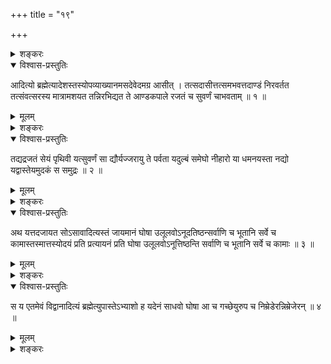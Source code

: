 +++
title = "१९"

+++

<details><summary>शङ्करः</summary>

आदित्यो ब्रह्मणः पाद उक्त इति तस्मिन्सकलब्रह्मदृष्ट्यर्थमिदमारभ्यते —
</details>

<details open><summary>विश्वास-प्रस्तुतिः</summary>

आदित्यो ब्रह्मेत्यादेशस्तस्योपव्याख्यानमसदेवेदमग्र आसीत् ।
तत्सदासीत्तत्समभवत्तदाण्डं निरवर्तत
तत्संवत्सरस्य मात्रामशयत तन्निरभिद्यत ते आण्डकपाले
रजतं च सुवर्णं चाभवताम् ॥ १ ॥
</details>

<details><summary>मूलम्</summary>

आदित्यो ब्रह्मेत्यादेशस्तस्योपव्याख्यानमसदेवेदमग्र आसीत् ।
तत्सदासीत्तत्समभवत्तदाण्डं निरवर्तत
तत्संवत्सरस्य मात्रामशयत तन्निरभिद्यत ते आण्डकपाले
रजतं च सुवर्णं चाभवताम् ॥ १ ॥
</details>

<details><summary>शङ्करः</summary>

आदित्यो ब्रह्मेत्यादेशः उपदेशः ; तस्योपव्याख्यानं क्रियते स्तुत्यर्थम् ।
असत् अव्याकृतनामरूपम् इदं जगत् अशेषमग्रे प्रागवस्थायामुत्पत्तेः आसीत् ,
न त्वसदेव ; ‘कथमसतः सज्जायेत’ (छा. उ. ६ । २ । २) इति असत्कार्यत्वस्य
प्रतिषेधात् । ननु इहासदेवेति विधानाद्विकल्पः स्यात् । न, क्रियास्विव
वस्तुनि विकल्पानुपपत्तेः । कथं तर्हि इदमसदेवेति ? नन्ववोचाम
अव्याकृतनामरूपत्वादसदिवासदिति ।
नन्वेवशब्दोऽवधारणार्थः ; सत्यमेवम् , न तु
सत्त्वाभावमवधारयति ; किं तर्हि, व्याकृतनामरूपाभावमवधारयति ;
नामरूपव्याकृतविषये सच्छब्दप्रयोगो दृष्टः । तच्च
नामरूपव्याकरणमादित्यायत्तं प्रायशो जगतः । तदभावे हि अन्धं तम इव
इदं न प्रज्ञायेत किञ्चन इत्यतः तत्स्तुतिपरे वाक्ये सदपीदं
प्रागुत्पत्तेर्जगदसदेवेत्यादित्यं स्तौति
ब्रह्मदृष्ट्यर्हत्वाय ; आदित्यनिमित्तो हि
लोके सदिति व्यवहारः — यथा असदेवेदं राज्ञः कुलं सर्वगुणसम्पन्ने
पूर्णवर्मणि राजन्यसतीति तद्वत् । न च सत्त्वमसत्त्वं वा इह जगतः
प्रतिपिपादयिषितम् , आदित्यो ब्रह्मेत्यादेशपरत्वात् ।
उपसंहरिष्यत्यन्ते आदित्यं
ब्रह्मेत्युपास्त इति । तत्सदासीत् तत्
असच्छब्दवाच्यं प्रागुत्पत्तेः स्तिमितम् अनिस्पन्दमसदिव
सत्कार्याभिमुखम् ईषदुपजातप्रवृत्ति सदासीत् ; ततो
लब्धपरिस्पन्दं तत्समभवत् अल्पतरनामरूपव्याकरणेन
अङ्कुरीभूतमिव बीजम् । ततोऽपि क्रमेण स्थूलीभवत्
अद्भ्यः आण्डं समवर्तत संवृत्तम् । आण्डमिति दैर्घ्यं
छान्दसम् । तदण्डं संवत्सरस्य कालस्य प्रसिद्धस्य मात्रां
परिमाणम् । अभिन्नस्वरूपमेव अशयत स्थितं बभूव । तत् ततः
संवत्सरपरिमाणात्कालादूर्ध्वं
निरभिद्यत निर्भिन्नम् — वयसामिवाण्डम् । तस्य
निर्भिन्नस्याण्डस्य कपाले द्वे रजतं च
सुवर्णं च अभवतां संवृत्ते ॥
</details>

<details open><summary>विश्वास-प्रस्तुतिः</summary>

तद्यद्रजतं सेयं पृथिवी यत्सुवर्णं सा द्यौर्यज्जरायु ते पर्वता यदुल्बं
समेघो नीहारो या धमनयस्ता नद्यो यद्वास्तेयमुदकं स समुद्रः ॥ २ ॥
</details>

<details><summary>मूलम्</summary>

तद्यद्रजतं सेयं पृथिवी यत्सुवर्णं सा द्यौर्यज्जरायु ते पर्वता यदुल्बं
समेघो नीहारो या धमनयस्ता नद्यो यद्वास्तेयमुदकं स समुद्रः ॥ २ ॥
</details>

<details><summary>शङ्करः</summary>

तत् तयोः कपालयोः यद्रजतं कपालमासीत् , सेयं पृथिवी
पृथिव्युपलक्षितमधोऽण्डकपालमित्यर्थः ।
यत्सुवर्णं कपालं सा द्यौः द्युलोकोपलक्षितमूर्ध्वं कपालमित्यर्थः ।
यज्जरायु गर्भपरिवेष्टनं स्थूलम् अण्डस्य द्विशकलीभावकाले
आसीत् , ते पर्वता बभूवुः । यदुल्बं सूक्ष्मं गर्भपरिवेष्टनम् , तत्
सह मेघैः समेघः नीहारोऽवश्यायः बभूवेत्यर्थः । या गर्भस्य जातस्य देहे
धमनयः शिराः, तानद्यो बभूवुः । यत् तस्य वस्तौ भवं वास्तेयमुदकम् , स
समुद्रः ॥
</details>

<details open><summary>विश्वास-प्रस्तुतिः</summary>

अथ यत्तदजायत सोऽसावादित्यस्तं जायमानं घोषा उलूलवोऽनूदतिष्ठन्सर्वाणि च
भूतानि सर्वे च कामास्तस्मात्तस्योदयं प्रति प्रत्यायनं प्रति घोषा
उलूलवोऽनूत्तिष्ठन्ति सर्वाणि च भूतानि सर्वे च कामाः ॥ ३ ॥
</details>

<details><summary>मूलम्</summary>

अथ यत्तदजायत सोऽसावादित्यस्तं जायमानं घोषा उलूलवोऽनूदतिष्ठन्सर्वाणि च
भूतानि सर्वे च कामास्तस्मात्तस्योदयं प्रति प्रत्यायनं प्रति घोषा
उलूलवोऽनूत्तिष्ठन्ति सर्वाणि च भूतानि सर्वे च कामाः ॥ ३ ॥
</details>

<details><summary>शङ्करः</summary>

अथ यत्तदजायत गर्भरूपं तस्मिन्नण्डे, सोऽसावादित्यः ; तमादित्यं जायमानं
घोषाः शब्दाः उलूलवः उरूरवो विस्तीर्णरवाः उदतिष्ठन् उत्थिवन्तः
ईश्वरस्येवेह प्रथमपुत्रजन्मनि सर्वाणि च स्थावरजङ्गमानि भूतानि
सर्वे च तेषां भूतानां कामाः कांयन्त इति विषयाः स्त्रीवस्त्रान्नादयः ।
यस्मादादित्यजन्मनिमित्ता भूतकामोत्पत्तिः, तस्मादद्यत्वेऽपि
तस्यादित्यस्योदयं प्रति प्रत्यायनं प्रति
अस्तगमनं च प्रति, अथवा पुनः पुनः प्रत्यागमनं प्रत्यायनं
तत्प्रति तन्निमित्तीकृत्येत्यर्थः ; सर्वाणि च भूतानि सर्वे च कामा घोषा
उलूलवश्चानुतिष्ठन्ति । प्रसिद्धं हि एतदुदयादौ सवितुः ॥
</details>

<details open><summary>विश्वास-प्रस्तुतिः</summary>

स य एतमेवं विद्वानादित्यं ब्रह्मेत्युपास्तेऽभ्याशो ह यदेनं साधवो घोषा आ
च गच्छेयुरुप च निम्रेडेरन्निम्रेजेरन् ॥ ४ ॥
</details>

<details><summary>मूलम्</summary>

स य एतमेवं विद्वानादित्यं ब्रह्मेत्युपास्तेऽभ्याशो ह यदेनं साधवो घोषा आ
च गच्छेयुरुप च निम्रेडेरन्निम्रेजेरन् ॥ ४ ॥
</details>

<details><summary>शङ्करः</summary>

स यः कश्चित् एतमेवं यथोक्तमहिमानं विद्वान्सन् आदित्यं ब्रह्मेत्युपास्ते,
स तद्भावं प्रतिपद्यत इत्यर्थः । किञ्च दृष्टं फलम् अभ्याशः क्षिप्रं
तद्विदः, यदिति क्रियाविशेषणम् , एनमेवंविदं साधवः शोभना
घोषाः, साधुत्वं घोषादीनां यदुपभोगे पापानुबन्धाभावः, आ च
गच्छेयुः आगच्छेयुश्च, उप च निम्रेडेरन् उपनिम्रेडेरंश्च — न
केवलमागमनमात्रं घोषाणाम् उपसुखयेयुश्च उपसुखं च कुर्युरित्यर्थः ।
द्विरभ्यासः अध्यायपरिसमाप्त्यर्थः आदरार्थश्च ॥

इति एकोनविंशखण्डभाष्यम् ॥

इति श्रीमत्परमहंसपरिव्राजकाचार्यस्य श्रीगोविन्दभगवत्पूज्यपादशिष्यस्य
श्रीमच्छङ्करभगवतः कृतौ छान्दोग्योपनिषद्भाष्ये तृतीयोऽध्यायः
समाप्तः ॥
</details>